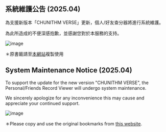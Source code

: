 ## 系統維護公告 (2025.04)

為支援新版本「CHUNITHM VERSE」更新，個人/好友查分器將進行系統維護。

為此所造成的不便深感抱歉，並感謝您對於本服務的支持。

![image](https://chuni-test.tsaibee.org/data/1.jpg)

＊原書籤請至[本網站](https://chuni.tsaibee.org/)複製使用

## System Maintenance Notice (2025.04)

To support the update for the new version "CHUNITHM VERSE", the Personal/Friends Record Viewer will undergo system maintenance.

We sincerely apologize for any inconvenience this may cause and appreciate your continued support.

![image](https://chuni-test.tsaibee.org/data/2.jpg)

＊Please copy and use the original bookmarks from [this website](https://chuni.tsaibee.org/).